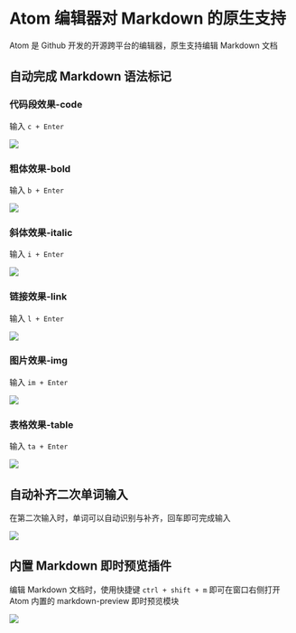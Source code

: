 # Atom 编辑器对 Markdown 的原生支持

Atom 是 Github 开发的开源跨平台的编辑器，原生支持编辑 Markdown 文档

## 自动完成 Markdown 语法标记

### 代码段效果-code
输入 `c + Enter`

![](https://amwiki.xf09.net/docs/assets/001.tiny/13-2c594bb9.png)

### 粗体效果-bold
输入 `b + Enter`

![](https://amwiki.xf09.net/docs/assets/001.tiny/13-8620325c.png)

### 斜体效果-italic
输入 `i + Enter`

![](https://amwiki.xf09.net/docs/assets/001.tiny/13-0e8a6768.png)

### 链接效果-link
输入 `l + Enter`

![](https://amwiki.xf09.net/docs/assets/001.tiny/13-5bd90b0f.png)

### 图片效果-img
输入 `im + Enter`

![](https://amwiki.xf09.net/docs/assets/001.tiny/13-e03a0fc8.png)

### 表格效果-table
输入 `ta + Enter`

![](https://amwiki.xf09.net/docs/assets/001.tiny/13-fbed2544.png)

<!--
### todo效果-list
输入`t + Enter`

![](https://amwiki.xf09.net/docs/assets/001.tiny/13-01a27e09.png)
-->

## 自动补齐二次单词输入
在第二次输入时，单词可以自动识别与补齐，回车即可完成输入

![](https://amwiki.xf09.net/docs/assets/001.tiny/13-efba45f0.png)

## 内置 Markdown 即时预览插件
编辑 Markdown 文档时，使用快捷键 `ctrl + shift + m` 即可在窗口右侧打开 Atom 内置的 markdown-preview 即时预览模块

![](https://amwiki.xf09.net/docs/assets/001.tiny/13-75213ccd.png)
